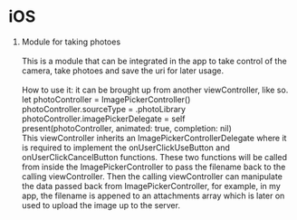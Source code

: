 # iOS

1. Module for taking photoes </br></br>
This is a module that can be integrated in the app to take control of the camera, take photoes and save the uri for later usage.</br></br>
How to use it: it can be brought up from another viewController, like so.
let photoController = ImagePickerController()</br> 
photoController.sourceType = .photoLibrary </br>
photoController.imagePickerDelegate = self</br>
present(photoController, animated: true, completion: nil)</br>
This viewController inherits an ImagePickerControllerDelegate where it is required to implement the onUserClickUseButton and onUserClickCancelButton functions. These two functions will be called from inside the ImagePickerController to pass the filename back to the calling viewController. Then the calling viewController can manipulate the data passed back from ImagePickerController, for example, in my app, the filename is appened to an attachments array which is later on used to upload the image up to the server.
